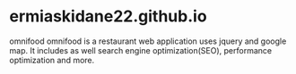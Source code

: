 # ermiaskidane22.github.io
omnifood
omnifood is a restaurant web application uses jquery and google map. It includes as well search engine optimization(SEO),
performance optimization and more.

